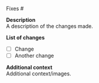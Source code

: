 Fixes #

**Description**  
A description of the changes made.

**List of changes**  
- [ ] Change
- [ ] Another change

**Additional context**  
Additional context/images.
